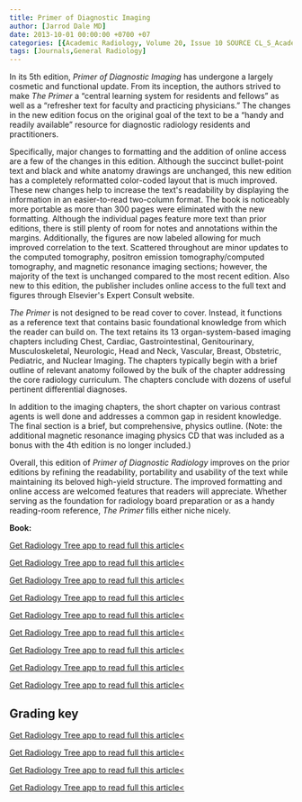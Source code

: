 ```yaml
---
title: Primer of Diagnostic Imaging
author: [Jarrod Dale MD]
date: 2013-10-01 00:00:00 +0700 +07
categories: [{Academic Radiology, Volume 20, Issue 10 SOURCE CL_S_AcademicRadiologyVolume20Issue10 1}]
tags: [Journals,General Radiology]
---
```

In its 5th edition, _Primer of Diagnostic Imaging_ has undergone a largely cosmetic and functional update. From its inception, the authors strived to make _The Primer_ a “central learning system for residents and fellows” as well as a “refresher text for faculty and practicing physicians.” The changes in the new edition focus on the original goal of the text to be a “handy and readily available” resource for diagnostic radiology residents and practitioners.

Specifically, major changes to formatting and the addition of online access are a few of the changes in this edition. Although the succinct bullet-point text and black and white anatomy drawings are unchanged, this new edition has a completely reformatted color-coded layout that is much improved. These new changes help to increase the text's readability by displaying the information in an easier-to-read two-column format. The book is noticeably more portable as more than 300 pages were eliminated with the new formatting. Although the individual pages feature more text than prior editions, there is still plenty of room for notes and annotations within the margins. Additionally, the figures are now labeled allowing for much improved correlation to the text. Scattered throughout are minor updates to the computed tomography, positron emission tomography/computed tomography, and magnetic resonance imaging sections; however, the majority of the text is unchanged compared to the most recent edition. Also new to this edition, the publisher includes online access to the full text and figures through Elsevier's Expert Consult website.

_The Primer_ is not designed to be read cover to cover. Instead, it functions as a reference text that contains basic foundational knowledge from which the reader can build on. The text retains its 13 organ-system-based imaging chapters including Chest, Cardiac, Gastrointestinal, Genitourinary, Musculoskeletal, Neurologic, Head and Neck, Vascular, Breast, Obstetric, Pediatric, and Nuclear Imaging. The chapters typically begin with a brief outline of relevant anatomy followed by the bulk of the chapter addressing the core radiology curriculum. The chapters conclude with dozens of useful pertinent differential diagnoses.

In addition to the imaging chapters, the short chapter on various contrast agents is well done and addresses a common gap in resident knowledge. The final section is a brief, but comprehensive, physics outline. (Note: the additional magnetic resonance imaging physics CD that was included as a bonus with the 4th edition is no longer included.)

Overall, this edition of _Primer of Diagnostic Radiology_ improves on the prior editions by refining the readability, portability and usability of the text while maintaining its beloved high-yield structure. The improved formatting and online access are welcomed features that readers will appreciate. Whether serving as the foundation for radiology board preparation or as a handy reading-room reference, _The Primer_ fills either niche nicely.

**Book:**

[Get Radiology Tree app to read full this article<](https://clinicalpub.com/app)

[Get Radiology Tree app to read full this article<](https://clinicalpub.com/app)

[Get Radiology Tree app to read full this article<](https://clinicalpub.com/app)

[Get Radiology Tree app to read full this article<](https://clinicalpub.com/app)

[Get Radiology Tree app to read full this article<](https://clinicalpub.com/app)

[Get Radiology Tree app to read full this article<](https://clinicalpub.com/app)

[Get Radiology Tree app to read full this article<](https://clinicalpub.com/app)

[Get Radiology Tree app to read full this article<](https://clinicalpub.com/app)

[Get Radiology Tree app to read full this article<](https://clinicalpub.com/app)

## Grading key

[Get Radiology Tree app to read full this article<](https://clinicalpub.com/app)

[Get Radiology Tree app to read full this article<](https://clinicalpub.com/app)

[Get Radiology Tree app to read full this article<](https://clinicalpub.com/app)

[Get Radiology Tree app to read full this article<](https://clinicalpub.com/app)
